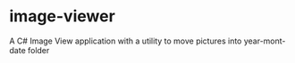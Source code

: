 # image-viewer
A C# Image View application with a utility to move pictures into year-mont-date folder
